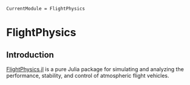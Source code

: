 ```@meta
CurrentModule = FlightPhysics
```

# FlightPhysics

## Introduction

[FlightPhysics.jl](https://github.com/CFBaptista/FlightPhysics.jl) is a pure Julia package for simulating and analyzing the performance, stability, and control of atmospheric flight vehicles.
